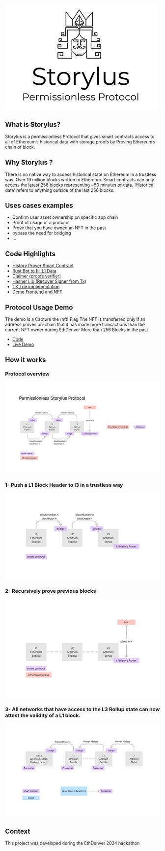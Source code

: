 
![logo](./doc/logo.png)
## What is Storylus?

Storylus is a permissionless Protocol that gives smart contracts access to all of Ethereum’s historical data with storage proofs by Proving Ethereum’s chain of block.

## Why Storylus ?

There is no native way to access historical state on Ethereum in a trustless way.
Over 19 million blocks written to Ethereum. Smart contracts can only access the latest 256 blocks representing ~50 minutes of data.
‘Historical data’ refers to anything outside of the last 256 blocks.

## Uses cases examples

- Confirm user asset ownership on specific app chain
- Proof of usage of a protocol
- Prove that you have owned an NFT in the past
- bypass the need for bridging
- …

## Code Highlights

- [History Prover Smart Contract](https://github.com/cometh-hq/optimistic-eth-history-prover/tree/main/l3contracts/src)
- [Rust Bot to fill L1 Data](https://github.com/cometh-hq/optimistic-eth-history-prover/tree/main/bot)
- [Claimer (proofs verifier)](https://github.com/cometh-hq/optimistic-eth-history-prover/blob/main/l2contracts/src/ClaimNFT.sol)
- [Hasher Lib (Recover Signer from Tx)](https://github.com/cometh-hq/optimistic-eth-history-prover/blob/main/l2contracts/src/libs/TransactionHasher.sol)
- [TX Trie implementation](https://github.com/cometh-hq/optimistic-eth-history-prover/blob/main/demo/app/page.tsx#L112)
- [Demo Frontend](https://github.com/cometh-hq/optimistic-eth-history-prover/tree/main/demo) and [NFT](https://github.com/cometh-hq/optimistic-eth-history-prover/blob/main/l2contracts/src/ETHDenverBuilder.sol)

## Protocol Usage Demo
The demo is a Capture the (nft) Flag
The NFT is transferred only if an address proves on-chain that it has made more transactions than the current NFT owner during EthDenver
More than 256 Blocks in the past

- [Code](https://github.com/cometh-hq/optimistic-eth-history-prover/tree/main/demo)
- [Live Demo](https://optimistic-eth-history-prover.vercel.app/)


## How it works

### Protocol overview
![protocole-overview](./doc/protocole-overview.png)

### 1- Push a L1 Block Header to l3 in a trustless way 
![l1bridge](./doc/l1bridge.png)

### 2- Recursively prove previous blocks
![HistoryProver](./doc/HistoryProver.png)

### 3- All networks that have access to the L3 Rollup state can now attest the validity of a L1 block.
![rollupL1History](./doc/rollupL1History.png)

## Context

This project was developed during the EthDenver 2024 hackathon




